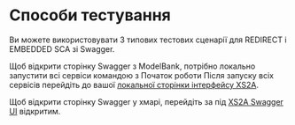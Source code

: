 # Способи тестування

Ви можете використовувати 3 типових тестових сценарії для REDIRECT і EMBEDDED SCA зі Swagger.

Щоб відкрити сторінку Swagger з ModelBank, потрібно локально запустити всі сервіси командою з Початок роботи Після запуску всіх сервісів перейдіть до вашої [локальної сторінки інтерфейсу XS2A](http://localhost:8089/swagger-ui.html).

Щоб відкрити сторінку Swagger у хмарі, перейдіть за під <a href="#" id="XS2AInterfaceSwagger">XS2A Swagger UI</a> відкритим.
